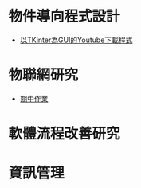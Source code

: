 # 物件導向程式設計
* [以TKinter為GUI的Youtube下載程式](https://github.com/nilm987521/nknu_record/blob/main/%E7%89%A9%E4%BB%B6%E5%B0%8E%E5%90%91%E8%A8%AD%E8%A8%88/youtube_downloader_tkinter.ipynb)

# 物聯網研究
* [期中作業](https://github.com/nilm987521/nknu_record/tree/main/%E7%89%A9%E8%81%AF%E7%B6%B2%E7%A0%94%E7%A9%B6/%E6%9C%9F%E4%B8%AD%E4%BD%9C%E6%A5%AD)
# 軟體流程改善研究

# 資訊管理
